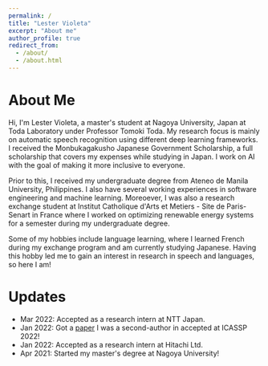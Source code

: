 ```yaml
---
permalink: /
title: "Lester Violeta"
excerpt: "About me"
author_profile: true
redirect_from: 
  - /about/
  - /about.html
---
```

About Me
======
Hi, I'm Lester Violeta, a master's student at Nagoya University, Japan at Toda Laboratory under Professor Tomoki Toda. My research focus is mainly on automatic speech recognition using different deep learning frameworks. I received the Monbukagakusho Japanese Government Scholarship, a full scholarship that covers my expenses while studying in Japan. I work on AI with the goal of making it more inclusive to everyone.

Prior to this, I received my undergraduate degree from Ateneo de Manila University, Philippines. I also have several working experiences in software engineering and machine learning. Moreoever, I was also a research exchange student at Institut Catholique d'Arts et Metiers - Site de Paris-Senart in France where I worked on optimizing renewable energy systems for a semester during my undergraduate degree.

Some of my hobbies include language learning, where I learned French during my exchange program and am currently studying Japanese. Having this hobby led me to gain an interest in research in speech and languages, so here I am!

Updates
======
- Mar 2022: Accepted as a research intern at NTT Japan.
- Jan 2022: Got a [paper](https://arxiv.org/abs/2110.08213) I was a second-author in accepted at ICASSP 2022!
- Jan 2022: Accepted as a research intern at Hitachi Ltd.
- Apr 2021: Started my master's degree at Nagoya University!